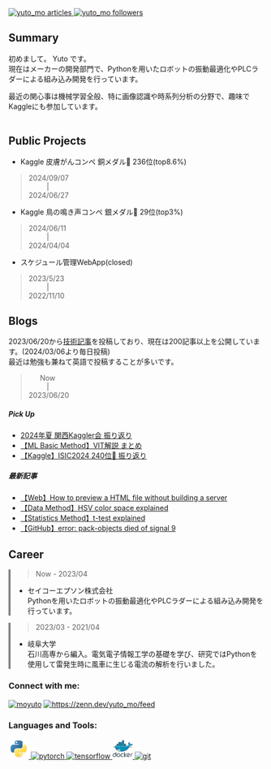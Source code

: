 <p align="left">
  <!-- <a href="https://github.com/yuto-m12">
    <img height="20" src="https://komarev.com/ghpvc/?username=yuto-m12" />
  </a>
  <a href="https://github.com/Keichan15">
    <img height="20" src="https://img.shields.io/github/followers/yuto-m12?label=follow&logo=github&style=flat" />
  </a> -->
  <!-- Like のバッジ -->
  <!-- <a href="https://zenn.dev/yuto_mo">
    <img src="https://zenn.badge.nikaera.com/s/yuto_mo/likes?style=plastic" alt="yuto_mo likes" />
  </a> -->
  <!-- Articles のバッジ -->
  <a href="https://zenn.dev/yuto_mo/articles">
    <img src="https://zenn.badge.nikaera.com/s/yuto_mo/articles?style=plastic" alt="yuto_mo articles" />
  </a>
  <!-- Followers のバッジ -->
  <a href="https://zenn.dev/yuto_mo/followers">
    <img src="https://zenn.badge.nikaera.com/s/yuto_mo/followers?style=plastic" alt="yuto_mo followers" />
  </a>

## Summary
初めまして。 Yuto です。  
現在はメーカーの開発部門で、Pythonを用いたロボットの振動最適化やPLCラダーによる組み込み開発を行っています。

最近の関心事は機械学習全般、特に画像認識や時系列分析の分野で、趣味でKaggleにも参加しています。
<br>
<br>


## Public Projects
<!-- >2024/09/07 - 2024/06/27 -->
- Kaggle 皮膚がんコンペ 銅メダル🥉 236位(top8.6%)
>2024/09/07  
>&nbsp;&nbsp;&nbsp;&nbsp;&nbsp;&nbsp;&nbsp;&nbsp;&nbsp;|  
>2024/06/27
- Kaggle 鳥の鳴き声コンペ 銀メダル🥈 29位(top3%) 
>2024/06/11  
>&nbsp;&nbsp;&nbsp;&nbsp;&nbsp;&nbsp;&nbsp;&nbsp;&nbsp;|  
>2024/04/04
- スケジュール管理WebApp(closed)
>2023/5/23  
>&nbsp;&nbsp;&nbsp;&nbsp;&nbsp;&nbsp;&nbsp;&nbsp;&nbsp;|  
>2022/11/10

## Blogs
2023/06/20から[技術記事](https://zenn.dev/yuto_mo)を投稿しており、現在は200記事以上を公開しています。(2024/03/06より毎日投稿)  
最近は勉強も兼ねて英語で投稿することが多いです。

>&nbsp;&nbsp;&nbsp;&nbsp;&nbsp;&thinsp;Now  
>&nbsp;&nbsp;&nbsp;&nbsp;&nbsp;&nbsp;&nbsp;&nbsp;&nbsp;|  
>2023/06/20
##### Pick Up

- [2024年夏 関西Kaggler会 振り返り](https://zenn.dev/yuto_mo/articles/9366013cba8d11)
- [【ML Basic Method】VIT解説 まとめ](https://zenn.dev/yuto_mo/articles/d42cce7a8441fa)
- [【Kaggle】ISIC2024 240位🥉 振り返り](https://zenn.dev/yuto_mo/articles/9366013cba8d11)


##### 最新記事
<!-- BLOG-POST-LIST:START -->
- [【Web】How to preview a HTML file without building a server](https://zenn.dev/yuto_mo/articles/8155ae05d9be02)
- [【Data Method】HSV color space explained](https://zenn.dev/yuto_mo/articles/2f4e8168cc817f)
- [【Statistics Method】t-test explained](https://zenn.dev/yuto_mo/articles/4884edb9de589b)
- [【GitHub】error: pack-objects died of signal 9](https://zenn.dev/yuto_mo/articles/8d751bf4bece1c)
<!-- BLOG-POST-LIST:END -->


## Career

<div style="border-left: 4px solid gray; padding-left: 10px;">

>Now - 2023/04
- セイコーエプソン株式会社   
Pythonを用いたロボットの振動最適化やPLCラダーによる組み込み開発を行っています。<br>

</div>

<div style="border-left: 4px solid gray; padding-left: 10px;">

>2023/03 - 2021/04
- 岐阜大学  
石川高専から編入。電気電子情報工学の基礎を学び、研究ではPythonを使用して雷発生時に風車に生じる電流の解析を行いました。

</div>



<h3 align="left">Connect with me:</h3>
<p align="left">
<a href="https://kaggle.com/moyuto" target="blank"><img align="center" src="https://raw.githubusercontent.com/rahuldkjain/github-profile-readme-generator/master/src/images/icons/Social/kaggle.svg" alt="moyuto" height="30" width="40" /></a>
<a href="/https://zenn.dev/yuto_mo/feed" target="blank"><img align="center" src="https://raw.githubusercontent.com/rahuldkjain/github-profile-readme-generator/master/src/images/icons/Social/rss.svg" alt="https://zenn.dev/yuto_mo/feed" height="30" width="40" /></a>
</p>
<h3 align="left">Languages and Tools:</h3>
<p align="left"> 
<a href="https://www.python.org" target="_blank" rel="noreferrer"> 
<img src="https://raw.githubusercontent.com/devicons/devicon/master/icons/python/python-original.svg" alt="python" width="40" height="40"/> 
</a> 
<a href="https://pytorch.org/" target="_blank" rel="noreferrer"> <img src="https://www.vectorlogo.zone/logos/pytorch/pytorch-icon.svg" alt="pytorch" width="40" height="40"/> 
</a> 
<a href="https://www.tensorflow.org" target="_blank" rel="noreferrer"> 
<img src="https://www.vectorlogo.zone/logos/tensorflow/tensorflow-icon.svg" alt="tensorflow" width="40" height="40"/> 
</a> 
<a href="https://www.docker.com/" target="_blank" rel="noreferrer">
<img src="https://raw.githubusercontent.com/devicons/devicon/master/icons/docker/docker-original-wordmark.svg" alt="docker" width="40" height="40"/> 
</a> 
<a href="https://git-scm.com/" target="_blank" rel="noreferrer"> 
<img src="https://www.vectorlogo.zone/logos/git-scm/git-scm-icon.svg" alt="git" width="40" height="40"/>
</a>

